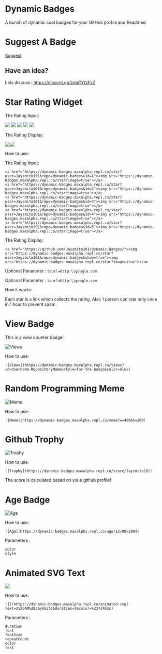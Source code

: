 # Dynamic Badges
A bunch of dynamic cool badges for your GitHub profile and Readmes!

# Suggest A Badge

[Suggest](https://github.com/Jaysmito101/dynamic-badges/issues/new/choose)

## Have an idea?
Lets discuss : https://discord.gg/zdaCYfzFsZ

# Star Rating Widget

The Rating Input:

 <a href="https://dynamic-badges.maxalpha.repl.co/star?user=Jaysmito101&repo=dynamic-badges&id=1"><img src="https://dynamic-badges.maxalpha.repl.co/star?image=true"></a>
 <a href="https://dynamic-badges.maxalpha.repl.co/star?user=Jaysmito101&repo=dynamic-badges&id=2"><img src="https://dynamic-badges.maxalpha.repl.co/star?image=true"></a>
 <a href="https://dynamic-badges.maxalpha.repl.co/star?user=Jaysmito101&repo=dynamic-badges&id=3"><img src="https://dynamic-badges.maxalpha.repl.co/star?image=true"></a>
 <a href="https://dynamic-badges.maxalpha.repl.co/star?user=Jaysmito101&repo=dynamic-badges&id=4"><img src="https://dynamic-badges.maxalpha.repl.co/star?image=true"></a>
 <a href="https://dynamic-badges.maxalpha.repl.co/star?user=Jaysmito101&repo=dynamic-badges&id=5"><img src="https://dynamic-badges.maxalpha.repl.co/star?image=true"></a>

The Rating Display:

 <a href="https://github.com/Jaysmito101/dynamic-badges/"><img src="https://dynamic-badges.maxalpha.repl.co/star?user=Jaysmito101&repo=dynamic-badges&show=true"><img src="https://dynamic-badges.maxalpha.repl.co/star?image=true"></a>
 
How to use:

The Rating Input:

    <a href="https://dynamic-badges.maxalpha.repl.co/star?user=Jaysmito101&repo=dynamic-badges&id=1"><img src="https://dynamic-badges.maxalpha.repl.co/star?image=true"></a>
    <a href="https://dynamic-badges.maxalpha.repl.co/star?user=Jaysmito101&repo=dynamic-badges&id=2"><img src="https://dynamic-badges.maxalpha.repl.co/star?image=true"></a>
    <a href="https://dynamic-badges.maxalpha.repl.co/star?user=Jaysmito101&repo=dynamic-badges&id=3"><img src="https://dynamic-badges.maxalpha.repl.co/star?image=true"></a>
    <a href="https://dynamic-badges.maxalpha.repl.co/star?user=Jaysmito101&repo=dynamic-badges&id=4"><img src="https://dynamic-badges.maxalpha.repl.co/star?image=true"></a>
    <a href="https://dynamic-badges.maxalpha.repl.co/star?user=Jaysmito101&repo=dynamic-badges&id=5"><img src="https://dynamic-badges.maxalpha.repl.co/star?image=true"></a>
 
 The Rating Display:
 
    <a href="https://github.com/Jaysmito101/dynamic-badges/"><img src="https://dynamic-badges.maxalpha.repl.co/star?user=Jaysmito101&repo=dynamic-badges&show=true"><img src="https://dynamic-badges.maxalpha.repl.co/star?image=true"></a>
 
Optional Parameter : `tourl=http:\\google.com`

Optional Parameter : `tourl=http:\\google.com`

How it works:

Each star is a link which collects the rating. Also 1 person can rate only once in 1 hour to prevent spam.

# View Badge
This is a view counter badge!

![Views](https://dynamic-badges.maxalpha.repl.co/views?id=Username.PageID&style=for-the-badge&color=blue)



How to use:

    ![Views](https://dynamic-badges.maxalpha.repl.co/views?id=Username.RepositoryName&style=for-the-badge&color=blue)

# Random Programming Meme

![Meme](https://dynamic-badges.maxalpha.repl.co/meme?w=400&h=200)

How to use:

    ![Meme](https://dynamic-badges.maxalpha.repl.co/meme?w=400&h=200)

# Github Trophy

![Trophy](https://dynamic-badges.maxalpha.repl.co/score/Jaysmito101)

How to use:

    ![Trophy](https://dynamic-badges.maxalpha.repl.co/score/Jaysmito101)

The score is calculated based on youe github profile!

# Age Badge

![Age](https://dynamic-badges.maxalpha.repl.co/age/12/08/2004)

How to use:

    ![Age](https://dynamic-badges.maxalpha.repl.co/age/12/08/2004)

Parameters : 

    color
    style

# Animated SVG Text

![](https://dynamic-badges.maxalpha.repl.co/animated-svg?text=Dynamic-Badges&duration=3&color=%237d403c)

How to use:

    ![](https://dynamic-badges.maxalpha.repl.co/animated-svg?text=I%20AM%20Jaysmito&duration=3&color=%237d403c)

Parameters : 

    duration
    font
    fontSize
    repeatCount
    color
    text
    
